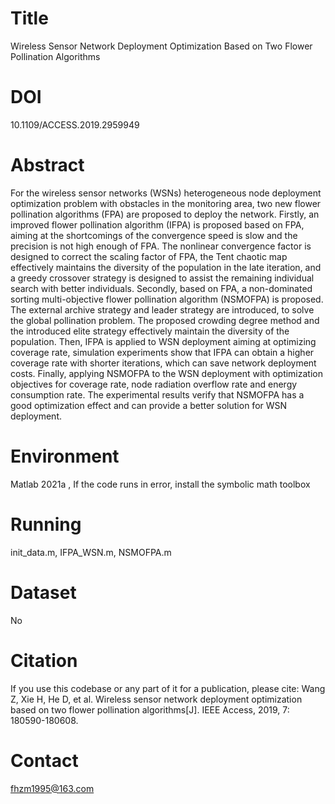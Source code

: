 # Title
Wireless Sensor Network Deployment Optimization Based on Two Flower Pollination Algorithms
# DOI
10.1109/ACCESS.2019.2959949
# Abstract
For the wireless sensor networks (WSNs) heterogeneous node deployment optimization problem with obstacles in the monitoring area, two new flower pollination algorithms (FPA) are proposed to deploy the network. Firstly, an improved flower pollination algorithm (IFPA) is proposed based on FPA, aiming at the shortcomings of the convergence speed is slow and the precision is not high enough of FPA. The nonlinear convergence factor is designed to correct the scaling factor of FPA, the Tent chaotic map effectively maintains the diversity of the population in the late iteration, and a greedy crossover strategy is designed to assist the remaining individual search with better individuals. Secondly, based on FPA, a non-dominated sorting multi-objective flower pollination algorithm (NSMOFPA) is proposed. The external archive strategy and leader strategy are introduced, to solve the global pollination problem. The proposed crowding degree method and the introduced elite strategy effectively maintain the diversity of the population. Then, IFPA is applied to WSN deployment aiming at optimizing coverage rate, simulation experiments show that IFPA can obtain a higher coverage rate with shorter iterations, which can save network deployment costs. Finally, applying NSMOFPA to the WSN deployment with optimization objectives for coverage rate, node radiation overflow rate and energy consumption rate. The experimental results verify that NSMOFPA has a good optimization effect and can provide a better solution for WSN deployment.
# Environment
Matlab 2021a , If the code runs in error, install the symbolic math toolbox
# Running
init_data.m, IFPA_WSN.m, NSMOFPA.m
# Dataset
No
# Citation
If you use this codebase or any part of it for a publication, please cite:
Wang Z, Xie H, He D, et al. Wireless sensor network deployment optimization based on two flower pollination algorithms[J]. IEEE Access, 2019, 7: 180590-180608.
# Contact
fhzm1995@163.com
